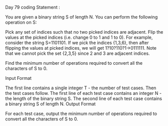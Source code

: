 Day 79 coding Statement : 

You are given a binary string S of length N. You can perform the following operation on S:

Pick any set of indices such that no two picked indices are adjacent.
Flip the values at the picked indices (i.e. change 0 to 1 and 1 to 0).
For example, consider the string S=1101101.
If we pick the indices {1,3,6}, then after flipping the values at picked indices, we will get 1?10?110?1→0111111.
Note that we cannot pick the set {2,3,5} since 2 and 3 are adjacent indices.

Find the minimum number of operations required to convert all the characters of S to 0.

Input Format

The first line contains a single integer T - the number of test cases. Then the test cases follow.
The first line of each test case contains an integer N - the length of the binary string S.
The second line of each test case contains a binary string S of length N.
Output Format

For each test case, output the minimum number of operations required to convert all the characters of S to 0.